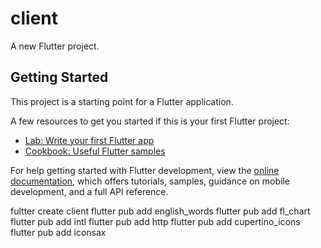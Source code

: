 <!--
 * @Author: gui-qi
 * @Date: 2022-10-29 03:31:37
 * @LastEditors: gui-qi
 * @LastEditTime: 2022-11-04 03:44:19
 * @Description: 
 * 
 * Copyright (c) 2022, All Rights Reserved. 
-->
# client

A new Flutter project.

## Getting Started

This project is a starting point for a Flutter application.

A few resources to get you started if this is your first Flutter project:

- [Lab: Write your first Flutter app](https://docs.flutter.dev/get-started/codelab)
- [Cookbook: Useful Flutter samples](https://docs.flutter.dev/cookbook)

For help getting started with Flutter development, view the
[online documentation](https://docs.flutter.dev/), which offers tutorials,
samples, guidance on mobile development, and a full API reference.


fultter create client
flutter pub add english_words
flutter pub add fl_chart
flutter pub add intl
flutter pub add http
flutter pub add cupertino_icons
flutter pub add iconsax